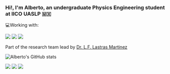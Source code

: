 ### Hi!, I'm Alberto, an undergraduate Physics Engineering student at IICO UASLP :mexico:
:computer:Working with:

<a><img src="https://img.shields.io/badge/Ubuntu-E95420?style=for-the-badge&logo=ubuntu&logoColor=white"/><a/>
<a><img src="https://img.shields.io/badge/Python-14354C?style=for-the-badge&logo=python&logoColor=white"/><a/>
<a><img src="https://img.shields.io/badge/Jupyter-F37626.svg?&style=for-the-badge&logo=Jupyter&logoColor=white"/><a/>
  
Part of the research team lead by [Dr. L.F. Lastras Martinez](https://github.com/lflm-spectra-labs-iico)

  
![Alberto's GitHub stats](https://github-readme-stats.vercel.app/api?username=AlbertoSegura24&show_icons=true&theme=dark)


<a href="https://instagram.com/gael_alberto2001"><img src="https://img.shields.io/badge/instagram-E4405F.svg?style=for-the-badge&logo=instagram&logoColor=white"/></a>
<a href="https://twitter.com/AlbertoSegurad5"><img src="https://img.shields.io/badge/twitter-1DA1F2.svg?style=for-the-badge&logo=twitter&logoColor=white"/></a>
<a href="mailto:gaelmosco6@gmail.com"><img src="https://img.shields.io/badge/Gmail-D14836?style=for-the-badge&logo=gmail&logoColor=white"/></a>
